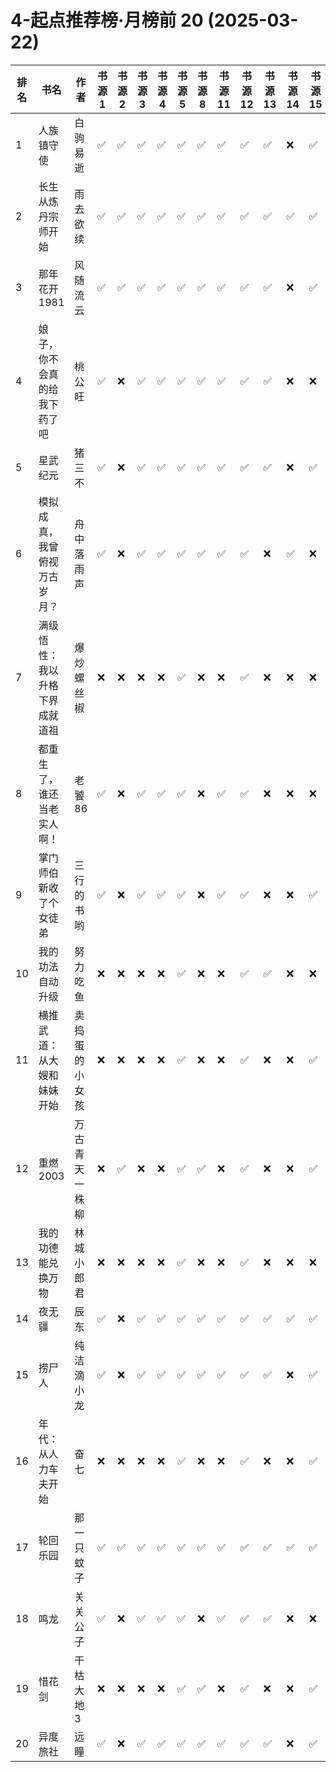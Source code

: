 # 4-起点推荐榜·月榜前 20 (2025-03-22)
| 排名 | 书名 | 作者 | 书源 1 | 书源 2 | 书源 3 | 书源 4 | 书源 5 | 书源 8 | 书源 11 | 书源 12 | 书源 13 | 书源 14 | 书源 15 | 起点链接 |
| ---- | ---- | ---- | ---- | ---- | ---- | ---- | ---- | ---- | ---- | ---- | ---- | ---- | ---- | ---- |
| 1 | 人族镇守使 | 白驹易逝 | ✅ |✅ |✅ |✅ |✅ |✅ |✅ |✅ |✅ |❌ |✅ | http://www.qidian.com/book/1026225232/ |
| 2 | 长生从炼丹宗师开始 | 雨去欲续 | ✅ |✅ |✅ |✅ |✅ |✅ |✅ |✅ |✅ |✅ |✅ | http://www.qidian.com/book/1036526469/ |
| 3 | 那年花开1981 | 风随流云 | ✅ |✅ |✅ |✅ |✅ |✅ |✅ |✅ |✅ |❌ |✅ | http://www.qidian.com/book/1037798729/ |
| 4 | 娘子，你不会真的给我下药了吧 | 桃公旺 | ✅ |❌ |✅ |✅ |✅ |✅ |✅ |✅ |✅ |❌ |❌ | http://www.qidian.com/book/1039639282/ |
| 5 | 星武纪元 | 猪三不 | ✅ |❌ |✅ |✅ |✅ |✅ |✅ |✅ |✅ |❌ |✅ | http://www.qidian.com/book/1040259451/ |
| 6 | 模拟成真，我曾俯视万古岁月？ | 舟中落雨声 | ✅ |❌ |✅ |✅ |✅ |✅ |✅ |✅ |❌ |✅ |❌ | http://www.qidian.com/book/1040236094/ |
| 7 | 满级悟性：我以升格下界成就道祖 | 爆炒螺丝椒 | ❌ |❌ |❌ |❌ |✅ |❌ |❌ |✅ |❌ |❌ |❌ | http://www.qidian.com/book/1041770282/ |
| 8 | 都重生了，谁还当老实人啊！ | 老饕86 | ✅ |❌ |✅ |✅ |✅ |❌ |✅ |✅ |❌ |❌ |❌ | http://www.qidian.com/book/1041681717/ |
| 9 | 掌门师伯新收了个女徒弟 | 三行的书哟 | ✅ |❌ |✅ |✅ |✅ |❌ |✅ |✅ |❌ |❌ |✅ | http://www.qidian.com/book/1041753908/ |
| 10 | 我的功法自动升级 | 努力吃鱼 | ❌ |❌ |❌ |❌ |✅ |❌ |❌ |✅ |✅ |❌ |❌ | http://www.qidian.com/book/1034284970/ |
| 11 | 横推武道：从大嫂和妹妹开始 | 卖捣蛋的小女孩 | ❌ |❌ |❌ |❌ |✅ |❌ |❌ |✅ |❌ |❌ |✅ | http://www.qidian.com/book/1038926740/ |
| 12 | 重燃2003 | 万古青天一株柳 | ❌ |✅ |❌ |❌ |✅ |✅ |❌ |✅ |❌ |❌ |✅ | http://www.qidian.com/book/1036580370/ |
| 13 | 我的功德能兑换万物 | 林城小郎君 | ❌ |❌ |❌ |❌ |✅ |❌ |❌ |✅ |❌ |❌ |❌ | http://www.qidian.com/book/1038648291/ |
| 14 | 夜无疆 | 辰东 | ✅ |❌ |✅ |✅ |✅ |✅ |✅ |✅ |✅ |✅ |✅ | http://www.qidian.com/book/1040765595/ |
| 15 | 捞尸人 | 纯洁滴小龙 | ✅ |❌ |✅ |✅ |✅ |✅ |✅ |✅ |✅ |❌ |✅ | http://www.qidian.com/book/1041637443/ |
| 16 | 年代：从人力车夫开始 | 奋七 | ❌ |❌ |❌ |❌ |✅ |❌ |❌ |✅ |❌ |❌ |✅ | http://www.qidian.com/book/1042159807/ |
| 17 | 轮回乐园 | 那一只蚊子 | ✅ |✅ |✅ |✅ |✅ |✅ |✅ |✅ |✅ |✅ |✅ | http://www.qidian.com/book/1009817672/ |
| 18 | 鸣龙 | 关关公子 | ✅ |❌ |✅ |✅ |✅ |❌ |✅ |✅ |✅ |❌ |❌ | http://www.qidian.com/book/1039457453/ |
| 19 | 惜花剑 | 干枯大地3 | ❌ |❌ |❌ |❌ |✅ |✅ |❌ |✅ |❌ |❌ |✅ | http://www.qidian.com/book/1036465012/ |
| 20 | 异度旅社 | 远瞳 | ✅ |❌ |✅ |✅ |✅ |✅ |✅ |✅ |✅ |❌ |✅ | http://www.qidian.com/book/1041604040/ |
